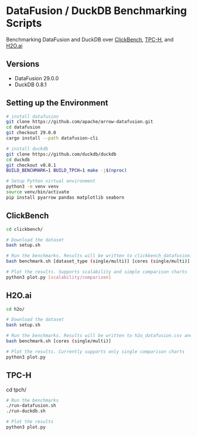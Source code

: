 # DataFusion / DuckDB Benchmarking Scripts

Benchmarking DataFusion and DuckDB over [ClickBench](https://benchmark.clickhouse.com), [TPC-H](https://www.tpc.org/tpch/default5.asp), and [H2O.ai](https://h2oai.github.io/db-benchmark/)

## Versions
* DataFusion 29.0.0
* DuckDB 0.8.1

## Setting up the Environment

```bash
# install datafusion
git clone https://github.com/apache/arrow-datafusion.git
cd datafusion
git checkout 29.0.0
cargo install --path datafusion-cli

# install duckdb
git clone https://github.com/duckdb/duckdb
cd duckdb
git checkout v0.8.1
BUILD_BENCHMARK=1 BUILD_TPCH=1 make -j$(nproc)

# Setup Python virtual environment
python3 -m venv venv
source venv/bin/activate
pip install pyarrow pandas matplotlib seaborn
```

## ClickBench

```bash
cd clickbench/

# Download the dataset
bash setup.sh

# Run the benchmarks. Results will be written to clickbench_datafusion.csv and clickbench_duckdb.csv
bash benchmark.sh [dataset_type (single/multi)] [cores (single/multi)]

# Plot the results. Supports scalability and simple comparison charts
python3 plot.py [scalability/comparison]
```

## H2O.ai

```bash
cd h2o/

# Download the dataset
bash setup.sh

# Run the benchmarks. Results will be written to h2o_datafusion.csv and h2o_duckdb.csv
bash benchmark.sh [cores (single/multi)]

# Plot the results. Currently supports only single comparison charts
python3 plot.py
```

## TPC-H

cd tpch/    

```bash
# Run the benchmarks
./run-datafusion.sh
./run-duckdb.sh

# Plot the results
python3 plot.py
```
